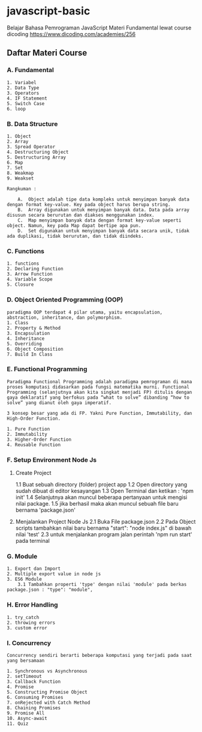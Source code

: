 # javascript-basic

Belajar Bahasa Pemrograman JavaScript Materi Fundamental lewat course dicoding https://www.dicoding.com/academies/256

## Daftar Materi Course

### A. Fundamental

    1. Variabel
    2. Data Type
    3. Operators
    4. IF Statement
    5. Switch Case
    6. loop

### B. Data Structure

    1. Object
    2. Array
    3. Spread Operator
    4. Destructuring Object
    5. Destructuring Array
    6. Map
    7. Set
    8. Weakmap
    9. Weakset

    Rangkuman :

        A.  Object adalah tipe data kompleks untuk menyimpan banyak data dengan format key-value. Key pada object harus berupa string.
        B.  Array digunakan untuk menyimpan banyak data. Data pada array disusun secara berurutan dan diakses menggunakan index.
        C.  Map menyimpan banyak data dengan format key-value seperti object. Namun, key pada Map dapat bertipe apa pun.
        D.  Set digunakan untuk menyimpan banyak data secara unik, tidak ada duplikasi, tidak berurutan, dan tidak diindeks.

### C. Functions

    1. functions
    2. Declaring Function
    3. Arrow Function
    4. Variable Scope
    5. Closure

### D. Object Oriented Programming (OOP)

    paradigma OOP terdapat 4 pilar utama, yaitu encapsulation, abstraction, inheritance, dan polymorphism.
    1. Class
    2. Property & Method
    3. Encapsulation
    4. Inheritance
    5. Overriding
    6. Object Composition
    7. Build In Class

### E. Functional Programming

    Paradigma Functional Programming adalah paradigma pemrograman di mana proses komputasi didasarkan pada fungsi matematika murni. Functional Programming (selanjutnya akan kita singkat menjadi FP) ditulis dengan gaya deklaratif yang berfokus pada “what to solve” dibanding “how to solve” yang dianut oleh gaya imperatif.

    3 konsep besar yang ada di FP. Yakni Pure Function, Immutability, dan High-Order Function.

    1. Pure Function
    2. Immutability
    3. Higher-Order Function
    4. Reusable Function

### F. Setup Environment Node Js

1.   Create Project

     1.1 Buat sebuah directory (folder) project app
     1.2 Open directory yang sudah dibuat di editor kesayangan
     1.3 Open Terminal dan ketikan : 'npm init'
     1.4 Selanjutnya akan muncul beberapa pertanyaan untuk mengisi nilai package.
     1.5 jika berhasil maka akan muncul sebuah file baru bernama 'package.json'

2.   Menjalankan Project Node Js
     2.1 Buka File package.json
     2.2 Pada Object scripts tambahkan nilai baru bernama "start": "node index.js" di bawah nilai 'test'
     2.3 untuk menjalankan program jalan perintah 'npm run start' pada terminal

### G. Module

    1. Export dan Import
    2. Multiple export value in node js
    3. ES6 Module
        3.1 Tambahkan properti 'type' dengan nilai 'module' pada berkas package.json : "type": "module",

### H. Error Handling

    1. try_catch
    2. throwing errors
    3. custom error

### I. Concurrency

    Concurrency sendiri berarti beberapa komputasi yang terjadi pada saat yang bersamaan

    1. Synchronous vs Asynchronous
    2. setTimeout
    3. Callback Function
    4. Promise
    5. Constructing Promise Object
    6. Consuming Promises
    7. onRejected with Catch Method
    8. Chaining Promises
    9. Promise All
    10. Async-await
    11. Quiz
